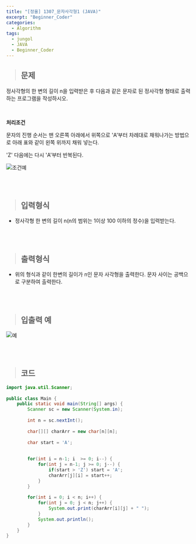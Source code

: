 ```yaml
---
title: "[정올] 1307_문자사각형1 (JAVA)"
excerpt: "Beginner_Coder"
categories: 
  - Algorithm
tags: 
  - jungol
  - JAVA
  - Beginner_Coder
---
```


> ## 문제

정사각형의 한 변의 길이 n을 입력받은 후 다음과 같은 문자로 된 정사각형 형태로 출력하는 프로그램을 작성하시오.<br> 

<br>

**처리조건** <br>

문자의 진행 순서는 맨 오른쪽 아래에서 위쪽으로 'A'부터 차례대로 채워나가는 방법으로 아래 표와 같이 왼쪽 위까지 채워 넣는다. <br>

'Z' 다음에는 다시 'A'부터 반복된다. <br>

![조건예](https://user-images.githubusercontent.com/70805241/124488091-6ca88000-ddea-11eb-935c-f4202d1435e1.png)

<br><br>

> ## 입력형식

- 정사각형 한 변의 길이 n(n의 범위는 1이상 100 이하의 정수)을 입력받는다.

<br><br>

> ## 출력형식

- 위의 형식과 같이 한변의 길이가 n인 문자 사각형을 출력한다. 문자 사이는 공백으로 구분하여 출력한다.

<br><br>


> ## 입출력 예

![예](https://user-images.githubusercontent.com/70805241/124488160-7fbb5000-ddea-11eb-801d-982dc5ba615d.png)

<br><br> 


> ## 코드

```java
import java.util.Scanner;
 
public class Main {
    public static void main(String[] args) {
        Scanner sc = new Scanner(System.in);
 
        int n = sc.nextInt();
 
        char[][] charArr = new char[n][n];
         
        char start = 'A';
         
 
        for(int i = n-1; i  >= 0; i--) {
            for(int j = n-1; j >= 0; j--) {
                if(start > 'Z') start = 'A';
                charArr[j][i] = start++;
            }
        }
         
        for(int i = 0; i < n; i++) {
            for(int j = 0; j < n; j++) {
                System.out.print(charArr[i][j] + " ");
            }
            System.out.println();
        }
    }
}
```

